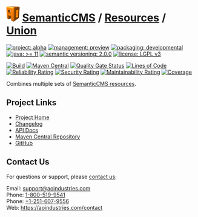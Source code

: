 # [<img src="ao-logo.png" alt="AO Logo" width="35" height="40">](https://github.com/ao-apps) [SemanticCMS](https://github.com/ao-apps/semanticcms) / [Resources](https://github.com/ao-apps/semanticcms-resources) / [Union](https://github.com/ao-apps/semanticcms-resources-union)

[![project: alpha](https://semanticcms.com/ao-badges/project-alpha.svg)](https://aoindustries.com/life-cycle#project-alpha)
[![management: preview](https://semanticcms.com/ao-badges/management-preview.svg)](https://aoindustries.com/life-cycle#management-preview)
[![packaging: developmental](https://semanticcms.com/ao-badges/packaging-developmental.svg)](https://aoindustries.com/life-cycle#packaging-developmental)  
[![java: &gt;= 11](https://semanticcms.com/ao-badges/java-11.svg)](https://docs.oracle.com/en/java/javase/11/docs/api/)
[![semantic versioning: 2.0.0](https://semanticcms.com/ao-badges/semver-2.0.0.svg)](http://semver.org/spec/v2.0.0.html)
[![license: LGPL v3](https://semanticcms.com/ao-badges/license-lgpl-3.0.svg)](https://www.gnu.org/licenses/lgpl-3.0)

[![Build](https://github.com/ao-apps/semanticcms-resources-union/workflows/Build/badge.svg?branch=master)](https://github.com/ao-apps/semanticcms-resources-union/actions?query=workflow%3ABuild)
[![Maven Central](https://maven-badges.herokuapp.com/maven-central/com.semanticcms/semanticcms-resources-union/badge.svg)](https://maven-badges.herokuapp.com/maven-central/com.semanticcms/semanticcms-resources-union)
[![Quality Gate Status](https://sonarcloud.io/api/project_badges/measure?branch=master&project=com.semanticcms%3Asemanticcms-resources-union&metric=alert_status)](https://sonarcloud.io/dashboard?branch=master&id=com.semanticcms%3Asemanticcms-resources-union)
[![Lines of Code](https://sonarcloud.io/api/project_badges/measure?branch=master&project=com.semanticcms%3Asemanticcms-resources-union&metric=ncloc)](https://sonarcloud.io/component_measures?branch=master&id=com.semanticcms%3Asemanticcms-resources-union&metric=ncloc)  
[![Reliability Rating](https://sonarcloud.io/api/project_badges/measure?branch=master&project=com.semanticcms%3Asemanticcms-resources-union&metric=reliability_rating)](https://sonarcloud.io/component_measures?branch=master&id=com.semanticcms%3Asemanticcms-resources-union&metric=Reliability)
[![Security Rating](https://sonarcloud.io/api/project_badges/measure?branch=master&project=com.semanticcms%3Asemanticcms-resources-union&metric=security_rating)](https://sonarcloud.io/component_measures?branch=master&id=com.semanticcms%3Asemanticcms-resources-union&metric=Security)
[![Maintainability Rating](https://sonarcloud.io/api/project_badges/measure?branch=master&project=com.semanticcms%3Asemanticcms-resources-union&metric=sqale_rating)](https://sonarcloud.io/component_measures?branch=master&id=com.semanticcms%3Asemanticcms-resources-union&metric=Maintainability)
[![Coverage](https://sonarcloud.io/api/project_badges/measure?branch=master&project=com.semanticcms%3Asemanticcms-resources-union&metric=coverage)](https://sonarcloud.io/component_measures?branch=master&id=com.semanticcms%3Asemanticcms-resources-union&metric=Coverage)

Combines multiple sets of [SemanticCMS resources](https://github.com/ao-apps/semanticcms-resources).

## Project Links
* [Project Home](https://semanticcms.com/resources/union/)
* [Changelog](https://semanticcms.com/resources/union/changelog)
* [API Docs](https://semanticcms.com/resources/union/apidocs/)
* [Maven Central Repository](https://search.maven.org/artifact/com.semanticcms/semanticcms-resources-union)
* [GitHub](https://github.com/ao-apps/semanticcms-resources-union)

## Contact Us
For questions or support, please [contact us](https://aoindustries.com/contact):

Email: [support@aoindustries.com](mailto:support@aoindustries.com)  
Phone: [1-800-519-9541](tel:1-800-519-9541)  
Phone: [+1-251-607-9556](tel:+1-251-607-9556)  
Web: https://aoindustries.com/contact
